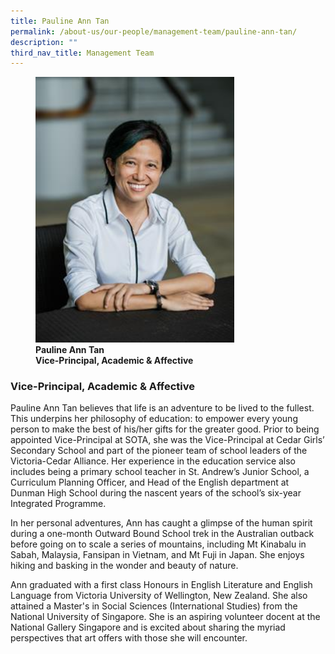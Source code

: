 ```yaml
---
title: Pauline Ann Tan
permalink: /about-us/our-people/management-team/pauline-ann-tan/
description: ""
third_nav_title: Management Team
---
```

<figure>
<img style="width:75%" src="/images/pauline-ann-tanecfa9752fed369fba7eaff0000314707.jpg">
<figcaption><strong>Pauline Ann Tan<br>
Vice-Principal, Academic &amp; Affective</strong> </figcaption>
</figure>

### Vice-Principal, Academic &amp; Affective

Pauline Ann Tan believes that life is an adventure to be lived to the fullest. This underpins her philosophy of education: to empower every young person to make the best of his/her gifts for the greater good. Prior to being appointed Vice-Principal at SOTA, she was the Vice-Principal at Cedar Girls’ Secondary School and part of the pioneer team of school leaders of the Victoria-Cedar Alliance. Her experience in the education service also includes being a primary school teacher in St. Andrew’s Junior School, a Curriculum Planning Officer, and Head of the English department at Dunman High School during the nascent years of the school’s six-year Integrated Programme.

  

In her personal adventures, Ann has caught a glimpse of the human spirit during a one-month Outward Bound School trek in the Australian outback before going on to scale a series of mountains, including Mt Kinabalu in Sabah, Malaysia, Fansipan in Vietnam, and Mt Fuji in Japan. She enjoys hiking and basking in the wonder and beauty of nature.

  

Ann graduated with a first class Honours in English Literature and English Language from Victoria University of Wellington, New Zealand. She also attained a Master's in Social Sciences (International Studies) from the National University of Singapore. She is an aspiring volunteer docent at the National Gallery Singapore and is excited about sharing the myriad perspectives that art offers with those she will encounter.